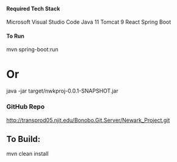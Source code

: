 #### Required Tech Stack

Microsoft Visual Studio Code
Java 11
Tomcat 9
React
Spring Boot

#### To Run

mvn spring-boot:run

# Or

java -jar target/nwkproj-0.0.1-SNAPSHOT.jar

### GitHub Repo

http://transprod05.njit.edu/Bonobo.Git.Server/Newark_Project.git

## To Build:

mvn clean install
